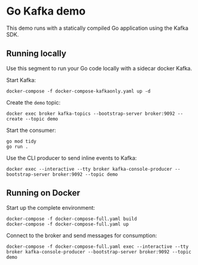 # Go Kafka demo

This demo runs with a statically compiled Go application using the Kafka SDK.

## Running locally

Use this segment to run your Go code locally with a sidecar docker Kafka.

Start Kafka:

```
docker-compose -f docker-compose-kafkaonly.yaml up -d
```

Create the `demo` topic:

```
docker exec broker kafka-topics --bootstrap-server broker:9092 --create --topic demo
```

Start the consumer:

```
go mod tidy
go run .
```

Use the CLI producer to send inline events to Kafka:

```
docker exec --interactive --tty broker kafka-console-producer --bootstrap-server broker:9092 --topic demo
```

## Running on Docker

Start up the complete environment:

```
docker-compose -f docker-compose-full.yaml build
docker-compose -f docker-compose-full.yaml up
```

Connect to the broker and send messages for consumption:

```
docker-compose -f docker-compose-full.yaml exec --interactive --tty broker kafka-console-producer --bootstrap-server broker:9092 --topic demo
```
